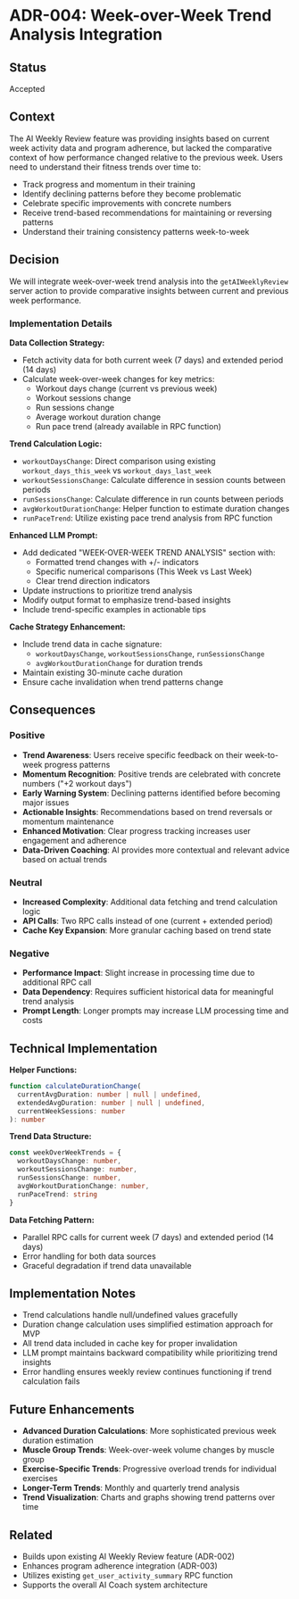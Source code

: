 # ADR-004: Week-over-Week Trend Analysis Integration

## Status
Accepted

## Context
The AI Weekly Review feature was providing insights based on current week activity data and program adherence, but lacked the comparative context of how performance changed relative to the previous week. Users need to understand their fitness trends over time to:

- Track progress and momentum in their training
- Identify declining patterns before they become problematic
- Celebrate specific improvements with concrete numbers
- Receive trend-based recommendations for maintaining or reversing patterns
- Understand their training consistency patterns week-to-week

## Decision
We will integrate week-over-week trend analysis into the `getAIWeeklyReview` server action to provide comparative insights between current and previous week performance.

### Implementation Details

**Data Collection Strategy:**
- Fetch activity data for both current week (7 days) and extended period (14 days)
- Calculate week-over-week changes for key metrics:
  - Workout days change (current vs previous week)
  - Workout sessions change
  - Run sessions change  
  - Average workout duration change
  - Run pace trend (already available in RPC function)

**Trend Calculation Logic:**
- `workoutDaysChange`: Direct comparison using existing `workout_days_this_week` vs `workout_days_last_week`
- `workoutSessionsChange`: Calculate difference in session counts between periods
- `runSessionsChange`: Calculate difference in run counts between periods
- `avgWorkoutDurationChange`: Helper function to estimate duration changes
- `runPaceTrend`: Utilize existing pace trend analysis from RPC function

**Enhanced LLM Prompt:**
- Add dedicated "WEEK-OVER-WEEK TREND ANALYSIS" section with:
  - Formatted trend changes with +/- indicators
  - Specific numerical comparisons (This Week vs Last Week)
  - Clear trend direction indicators
- Update instructions to prioritize trend analysis
- Modify output format to emphasize trend-based insights
- Include trend-specific examples in actionable tips

**Cache Strategy Enhancement:**
- Include trend data in cache signature:
  - `workoutDaysChange`, `workoutSessionsChange`, `runSessionsChange`
  - `avgWorkoutDurationChange` for duration trends
- Maintain existing 30-minute cache duration
- Ensure cache invalidation when trend patterns change

## Consequences

### Positive
- **Trend Awareness**: Users receive specific feedback on their week-to-week progress patterns
- **Momentum Recognition**: Positive trends are celebrated with concrete numbers ("+2 workout days")
- **Early Warning System**: Declining patterns identified before becoming major issues
- **Actionable Insights**: Recommendations based on trend reversals or momentum maintenance
- **Enhanced Motivation**: Clear progress tracking increases user engagement and adherence
- **Data-Driven Coaching**: AI provides more contextual and relevant advice based on actual trends

### Neutral
- **Increased Complexity**: Additional data fetching and trend calculation logic
- **API Calls**: Two RPC calls instead of one (current + extended period)
- **Cache Key Expansion**: More granular caching based on trend state

### Negative
- **Performance Impact**: Slight increase in processing time due to additional RPC call
- **Data Dependency**: Requires sufficient historical data for meaningful trend analysis
- **Prompt Length**: Longer prompts may increase LLM processing time and costs

## Technical Implementation

**Helper Functions:**
```typescript
function calculateDurationChange(
  currentAvgDuration: number | null | undefined,
  extendedAvgDuration: number | null | undefined,
  currentWeekSessions: number
): number
```

**Trend Data Structure:**
```typescript
const weekOverWeekTrends = {
  workoutDaysChange: number,
  workoutSessionsChange: number,
  runSessionsChange: number,
  avgWorkoutDurationChange: number,
  runPaceTrend: string
}
```

**Data Fetching Pattern:**
- Parallel RPC calls for current week (7 days) and extended period (14 days)
- Error handling for both data sources
- Graceful degradation if trend data unavailable

## Implementation Notes
- Trend calculations handle null/undefined values gracefully
- Duration change calculation uses simplified estimation approach for MVP
- All trend data included in cache key for proper invalidation
- LLM prompt maintains backward compatibility while prioritizing trend insights
- Error handling ensures weekly review continues functioning if trend calculation fails

## Future Enhancements
- **Advanced Duration Calculations**: More sophisticated previous week duration estimation
- **Muscle Group Trends**: Week-over-week volume changes by muscle group
- **Exercise-Specific Trends**: Progressive overload trends for individual exercises
- **Longer-Term Trends**: Monthly and quarterly trend analysis
- **Trend Visualization**: Charts and graphs showing trend patterns over time

## Related
- Builds upon existing AI Weekly Review feature (ADR-002)
- Enhances program adherence integration (ADR-003)
- Utilizes existing `get_user_activity_summary` RPC function
- Supports the overall AI Coach system architecture 